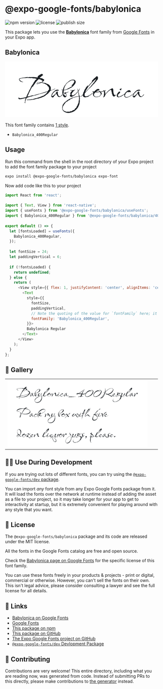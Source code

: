 # @expo-google-fonts/babylonica

![npm version](https://flat.badgen.net/npm/v/@expo-google-fonts/babylonica)
![license](https://flat.badgen.net/github/license/expo/google-fonts)
![publish size](https://flat.badgen.net/packagephobia/install/@expo-google-fonts/babylonica)

This package lets you use the [**Babylonica**](https://fonts.google.com/specimen/Babylonica) font family from [Google Fonts](https://fonts.google.com/) in your Expo app.

## Babylonica

![Babylonica](./font-family.png)

This font family contains [1 style](#-gallery).

- `Babylonica_400Regular`

## Usage

Run this command from the shell in the root directory of your Expo project to add the font family package to your project
```sh
expo install @expo-google-fonts/babylonica expo-font
```

Now add code like this to your project
```js
import React from 'react';

import { Text, View } from 'react-native';
import { useFonts } from '@expo-google-fonts/babylonica/useFonts';
import { Babylonica_400Regular } from '@expo-google-fonts/babylonica/400Regular';

export default () => {
  let [fontsLoaded] = useFonts({
    Babylonica_400Regular,
  });

  let fontSize = 24;
  let paddingVertical = 6;

  if (!fontsLoaded) {
    return undefined;
  } else {
    return (
      <View style={{ flex: 1, justifyContent: 'center', alignItems: 'center' }}>
        <Text
          style={{
            fontSize,
            paddingVertical,
            // Note the quoting of the value for `fontFamily` here; it expects a string!
            fontFamily: 'Babylonica_400Regular',
          }}>
          Babylonica Regular
        </Text>
      </View>
    );
  }
};

```

## 🔡 Gallery


||||
|-|-|-|
|![Babylonica_400Regular](.//400Regular/Babylonica_400Regular.ttf.png)||||


## 👩‍💻 Use During Development

If you are trying out lots of different fonts, you can try using the [`@expo-google-fonts/dev` package](https://github.com/expo/google-fonts/tree/master/font-packages/dev#readme).

You can import *any* font style from any Expo Google Fonts package from it. It will load the fonts
over the network at runtime instead of adding the asset as a file to your project, so it may take longer
for your app to get to interactivity at startup, but it is extremely convenient
for playing around with any style that you want.

## 📖 License

The `@expo-google-fonts/babylonica` package and its code are released under the MIT license.

All the fonts in the Google Fonts catalog are free and open source.

Check the [Babylonica page on Google Fonts](https://fonts.google.com/specimen/Babylonica) for the specific license of this font family.

You can use these fonts freely in your products & projects - print or digital, commercial or otherwise. However, you can't sell the fonts on their own. This isn't legal advice, please consider consulting a lawyer and see the full license for all details.

## 🔗 Links

- [Babylonica on Google Fonts](https://fonts.google.com/specimen/Babylonica)
- [Google Fonts](https://fonts.google.com/)
- [This package on npm](https://www.npmjs.com/package/@expo-google-fonts/babylonica)
- [This package on GitHub](https://github.com/expo/google-fonts/tree/master/font-packages/babylonica)
- [The Expo Google Fonts project on GitHub](https://github.com/expo/google-fonts)
- [`@expo-google-fonts/dev` Devlopment Package](https://github.com/expo/google-fonts/tree/master/font-packages/dev)

## 🤝 Contributing

Contributions are very welcome! This entire directory, including what you are reading now, was generated from code. Instead of submitting PRs to this directly, please make contributions to [the generator](https://github.com/expo/google-fonts/tree/master/packages/generator) instead.
